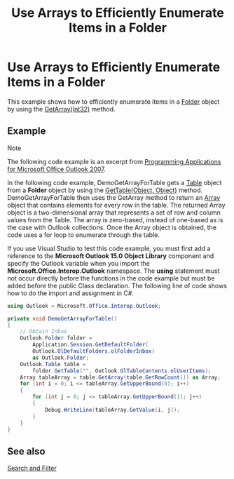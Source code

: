 ﻿---
title: 'Use Arrays to Efficiently Enumerate Items in a Folder'
TOCTitle: 'Use Arrays to Efficiently Enumerate Items in a Folder'
ms:assetid: 05a73225-ad0d-4d52-90b6-448d220348df
ms:mtpsurl: https://msdn.microsoft.com/en-us/library/Ff184588(v=office.15)
ms:contentKeyID: 55119885
ms.date: 07/24/2014
mtps_version: v=office.15


---

# Use Arrays to Efficiently Enumerate Items in a Folder

This example shows how to efficiently enumerate items in a [Folder](https://msdn.microsoft.com/en-us/library/bb645774\(v=office.15\)) object by using the [GetArray(Int32)](https://msdn.microsoft.com/en-us/library/bb608928\(v=office.15\)) method.

## Example

> [!NOTE] 
> The following code example is an excerpt from [Programming Applications for Microsoft Office Outlook 2007](https://www.amazon.com/gp/product/0735622493?ie=UTF8&tag=msmsdn-20&linkCode=as2&camp=1789&creative=9325&creativeASIN=0735622493).

In the following code example, DemoGetArrayForTable gets a [Table](https://msdn.microsoft.com/en-us/library/bb652856\(v=office.15\)) object from a **Folder** object by using the [GetTable(Object, Object)](https://msdn.microsoft.com/en-us/library/bb612592\(v=office.15\)) method. DemoGetArrayForTable then uses the GetArray method to return an [Array](http://msdn.microsoft.com/en-us/library/system.array.aspx) object that contains elements for every row in the table. The returned Array object is a two-dimensional array that represents a set of row and column values from the Table. The array is zero-based, instead of one-based as is the case with Outlook collections. Once the Array object is obtained, the code uses a for loop to enumerate through the table.

If you use Visual Studio to test this code example, you must first add a reference to the **Microsoft Outlook 15.0 Object Library** component and specify the Outlook variable when you import the **Microsoft.Office.Interop.Outlook** namespace. The **using** statement must not occur directly before the functions in the code example but must be added before the public Class declaration. The following line of code shows how to do the import and assignment in C\#.

```csharp
using Outlook = Microsoft.Office.Interop.Outlook;
```

```csharp
private void DemoGetArrayForTable()
{
    // Obtain Inbox
    Outlook.Folder folder =
        Application.Session.GetDefaultFolder(
        Outlook.OlDefaultFolders.olFolderInbox)
        as Outlook.Folder;
    Outlook.Table table =
        folder.GetTable("", Outlook.OlTableContents.olUserItems);
    Array tableArray = table.GetArray(table.GetRowCount()) as Array;
    for (int i = 0; i <= tableArray.GetUpperBound(0); i++)
    {
        for (int j = 0; j <= tableArray.GetUpperBound(1); j++)
        {
            Debug.WriteLine(tableArray.GetValue(i, j));
        }
    }
}
```

## See also



[Search and Filter](search-and-filter.md)

